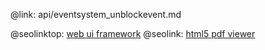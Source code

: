 @link: api/eventsystem_unblockevent.md

@seolinktop: [web ui framework](https://webix.com)
@seolink: [html5 pdf viewer](https://webix.com/widget/html5_pdf_viewer/)